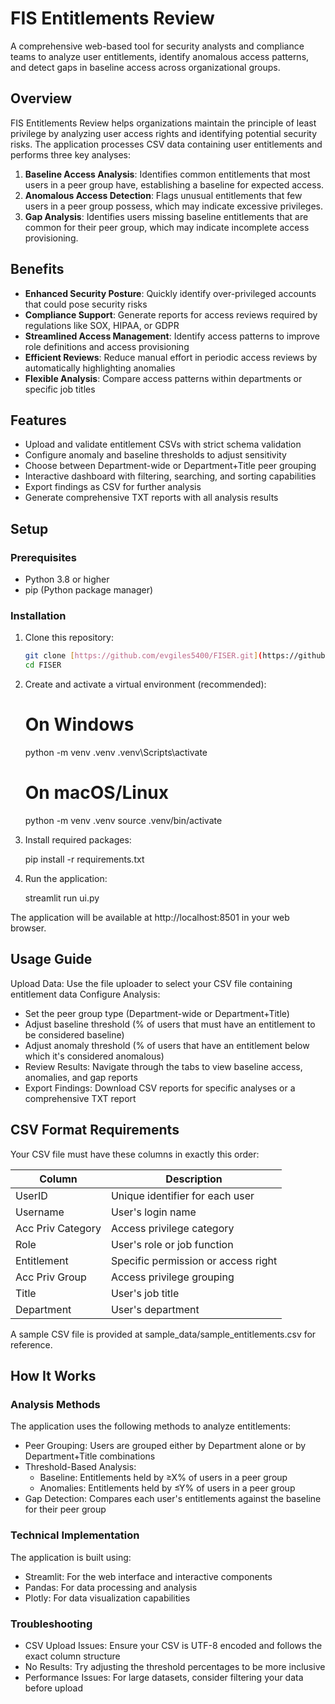 # FIS Entitlements Review

A comprehensive web-based tool for security analysts and compliance teams to analyze user entitlements, identify anomalous access patterns, and detect gaps in baseline access across organizational groups.

## Overview

FIS Entitlements Review helps organizations maintain the principle of least privilege by analyzing user access rights and identifying potential security risks. The application processes CSV data containing user entitlements and performs three key analyses:

1. **Baseline Access Analysis**: Identifies common entitlements that most users in a peer group have, establishing a baseline for expected access.
2. **Anomalous Access Detection**: Flags unusual entitlements that few users in a peer group possess, which may indicate excessive privileges.
3. **Gap Analysis**: Identifies users missing baseline entitlements that are common for their peer group, which may indicate incomplete access provisioning.

## Benefits

- **Enhanced Security Posture**: Quickly identify over-privileged accounts that could pose security risks
- **Compliance Support**: Generate reports for access reviews required by regulations like SOX, HIPAA, or GDPR
- **Streamlined Access Management**: Identify access patterns to improve role definitions and access provisioning
- **Efficient Reviews**: Reduce manual effort in periodic access reviews by automatically highlighting anomalies
- **Flexible Analysis**: Compare access patterns within departments or specific job titles

## Features

- Upload and validate entitlement CSVs with strict schema validation
- Configure anomaly and baseline thresholds to adjust sensitivity
- Choose between Department-wide or Department+Title peer grouping
- Interactive dashboard with filtering, searching, and sorting capabilities
- Export findings as CSV for further analysis
- Generate comprehensive TXT reports with all analysis results

## Setup

### Prerequisites
- Python 3.8 or higher
- pip (Python package manager)

### Installation
1. Clone this repository:
   ```bash
   git clone [https://github.com/evgiles5400/FISER.git](https://github.com/evgiles5400/FISER.git)
   cd FISER

2. Create and activate a virtual environment (recommended):
   # On Windows
   python -m venv .venv
   .venv\Scripts\activate

   # On macOS/Linux
   python -m venv .venv
   source .venv/bin/activate

3. Install required packages:

   pip install -r requirements.txt

4. Run the application:

   streamlit run ui.py

The application will be available at http://localhost:8501 in your web browser.

## Usage Guide
Upload Data: Use the file uploader to select your CSV file containing entitlement data
Configure Analysis:
- Set the peer group type (Department-wide or Department+Title)
- Adjust baseline threshold (% of users that must have an entitlement to be considered baseline)
- Adjust anomaly threshold (% of users that have an entitlement below which it's considered anomalous)
- Review Results: Navigate through the tabs to view baseline access, anomalies, and gap reports
- Export Findings: Download CSV reports for specific analyses or a comprehensive TXT report

## CSV Format Requirements
Your CSV file must have these columns in exactly this order:

| Column            | Description                                     |
| ----------------- | ----------------------------------------------- |
| UserID            | Unique identifier for each user                 |
| Username          | User's login name                               |
| Acc Priv Category | Access privilege category                       |
| Role              | User's role or job function                     |
| Entitlement       | Specific permission or access right             |
| Acc Priv Group    | Access privilege grouping                       |
| Title             | User's job title                                |
| Department        | User's department                               |

A sample CSV file is provided at sample_data/sample_entitlements.csv for reference.

## How It Works

### Analysis Methods
The application uses the following methods to analyze entitlements:
- Peer Grouping: Users are grouped either by Department alone or by Department+Title combinations
- Threshold-Based Analysis:
  - Baseline: Entitlements held by ≥X% of users in a peer group
  - Anomalies: Entitlements held by ≤Y% of users in a peer group
- Gap Detection: Compares each user's entitlements against the baseline for their peer group

### Technical Implementation
The application is built using:
- Streamlit: For the web interface and interactive components
- Pandas: For data processing and analysis
- Plotly: For data visualization capabilities

### Troubleshooting
- CSV Upload Issues: Ensure your CSV is UTF-8 encoded and follows the exact column structure
- No Results: Try adjusting the threshold percentages to be more inclusive
- Performance Issues: For large datasets, consider filtering your data before upload   